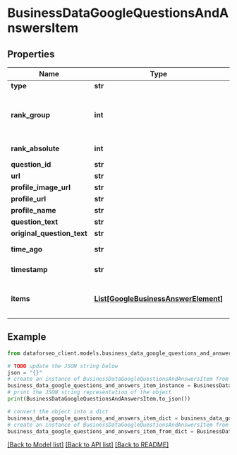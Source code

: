 # BusinessDataGoogleQuestionsAndAnswersItem


## Properties

Name | Type | Description | Notes
------------ | ------------- | ------------- | -------------
**type** | **str** | type of element | [optional] 
**rank_group** | **int** | position within a group of elements with identical type values positions of elements with different type values are omitted from rank_group | [optional] 
**rank_absolute** | **int** | absolute rank among all the elements | [optional] 
**question_id** | **str** | ID of the question | [optional] 
**url** | **str** | URL of the question | [optional] 
**profile_image_url** | **str** | URL of the user’s profile image | [optional] 
**profile_url** | **str** | URL of the user’s profile | [optional] 
**profile_name** | **str** | displayed name of the user | [optional] 
**question_text** | **str** | current text of the question | [optional] 
**original_question_text** | **str** | original text of the question | [optional] 
**time_ago** | **str** | estimated time when the question was posted | [optional] 
**timestamp** | **str** | exact time when the question was posted | [optional] 
**items** | [**List[GoogleBusinessAnswerElement]**](GoogleBusinessAnswerElement.md) | array of google business question items with answers possible item types: google_business_question_item | [optional] 

## Example

```python
from dataforseo_client.models.business_data_google_questions_and_answers_item import BusinessDataGoogleQuestionsAndAnswersItem

# TODO update the JSON string below
json = "{}"
# create an instance of BusinessDataGoogleQuestionsAndAnswersItem from a JSON string
business_data_google_questions_and_answers_item_instance = BusinessDataGoogleQuestionsAndAnswersItem.from_json(json)
# print the JSON string representation of the object
print(BusinessDataGoogleQuestionsAndAnswersItem.to_json())

# convert the object into a dict
business_data_google_questions_and_answers_item_dict = business_data_google_questions_and_answers_item_instance.to_dict()
# create an instance of BusinessDataGoogleQuestionsAndAnswersItem from a dict
business_data_google_questions_and_answers_item_from_dict = BusinessDataGoogleQuestionsAndAnswersItem.from_dict(business_data_google_questions_and_answers_item_dict)
```
[[Back to Model list]](../README.md#documentation-for-models) [[Back to API list]](../README.md#documentation-for-api-endpoints) [[Back to README]](../README.md)


